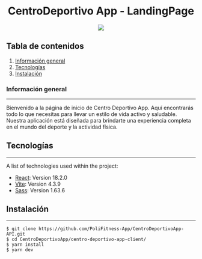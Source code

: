 <h1 align="center"> CentroDeportivo App - LandingPage </h1>
<p align="center">
  <img src="https://i.postimg.cc/DZDfh6FH/banner.png)](https://postimg.cc/Hcw14Qr9"/>
  </p>

## Tabla de contenidos
1. [Información general](#información-general)
2. [Tecnologías](#tecnologías)
3. [Instalación](#instalación)
### Información general
***
Bienvenido a la página de inicio de Centro Deportivo App. Aquí encontrarás todo lo que necesitas para llevar un estilo de vida activo y saludable. Nuestra aplicación está diseñada para brindarte una experiencia completa en el mundo del deporte y la actividad física.
## Tecnologías
***
A list of technologies used within the project:
* [React](https://es.react.dev): Version 18.2.0
* [Vite](https://vitejs.dev): Version 4.3.9
* [Sass](https://sass-lang.com): Version 1.63.6
## Instalación
***
```
$ git clone https://github.com/PoliFitness-App/CentroDeportivoApp-API.git
$ cd CentroDeportivoApp/centro-deportivo-app-client/
$ yarn install
$ yarn dev
```
